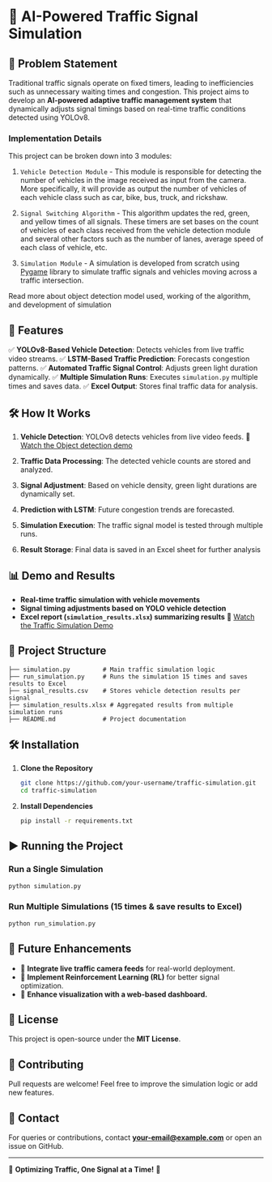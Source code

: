 # 🚦 AI-Powered Traffic Signal Simulation

## 📌 Problem Statement
Traditional traffic signals operate on fixed timers, leading to inefficiencies such as unnecessary waiting times and congestion. This project aims to develop an **AI-powered adaptive traffic management system** that dynamically adjusts signal timings based on real-time traffic conditions detected using YOLOv8.
### Implementation Details

This project can be broken down into 3 modules:

1. `Vehicle Detection Module` - This module is responsible for detecting the number of vehicles in the image received as input from the camera. More specifically, it will provide as output the number of vehicles of each vehicle class such as car, bike, bus, truck, and rickshaw.

2. `Signal Switching Algorithm` - This algorithm updates the red, green, and yellow times of all signals. These timers are set bases on the count of vehicles of each class received from the vehicle detection module and several other factors such as the number of lanes, average speed of each class of vehicle, etc. 

3. `Simulation Module` - A simulation is developed from scratch using [Pygame](https://www.pygame.org/news) library to simulate traffic signals and vehicles moving across a traffic intersection.

Read more about object detection model used, working of the algorithm, and development of simulation
## 🚀 Features
✅ **YOLOv8-Based Vehicle Detection**: Detects vehicles from live traffic video streams.
✅ **LSTM-Based Traffic Prediction**: Forecasts congestion patterns.
✅ **Automated Traffic Signal Control**: Adjusts green light duration dynamically.
✅ **Multiple Simulation Runs**: Executes `simulation.py` multiple times and saves data.
✅ **Excel Output**: Stores final traffic data for analysis.

## 🛠 How It Works
1. **Vehicle Detection**: YOLOv8 detects vehicles from live video feeds.
🎥 [Watch the Object detection demo](vids\10.02.2025_21.34.08_REC.mp4)

2. **Traffic Data Processing**: The detected vehicle counts are stored and analyzed.
3. **Signal Adjustment**: Based on vehicle density, green light durations are dynamically set.
4. **Prediction with LSTM**: Future congestion trends are forecasted.
5. **Simulation Execution**: The traffic signal model is tested through multiple runs.
6. **Result Storage**: Final data is saved in an Excel sheet for further analysis

## 📊 Demo and Results
- **Real-time traffic simulation with vehicle movements**
- **Signal timing adjustments based on YOLO vehicle detection**
- **Excel report (`simulation_results.xlsx`) summarizing results**
🎥 [Watch the Traffic Simulation Demo](vids\10.02.2025_21.30.20_REC.mp4)



## 📂 Project Structure
```
├── simulation.py         # Main traffic simulation logic
├── run_simulation.py     # Runs the simulation 15 times and saves results to Excel
├── signal_results.csv    # Stores vehicle detection results per signal
├── simulation_results.xlsx # Aggregated results from multiple simulation runs
├── README.md             # Project documentation
```

## 🛠 Installation
1. **Clone the Repository**
   ```sh
   git clone https://github.com/your-username/traffic-simulation.git
   cd traffic-simulation
   ```
2. **Install Dependencies**
   ```sh
   pip install -r requirements.txt
   ```

## ▶️ Running the Project
### Run a Single Simulation
```sh
python simulation.py
```
### Run Multiple Simulations (15 times & save results to Excel)
```sh
python run_simulation.py
```

## 🤖 Future Enhancements
- 🔹 **Integrate live traffic camera feeds** for real-world deployment.
- 🔹 **Implement Reinforcement Learning (RL)** for better signal optimization.
- 🔹 **Enhance visualization with a web-based dashboard.**

## 📜 License
This project is open-source under the **MIT License**.

## 🤝 Contributing
Pull requests are welcome! Feel free to improve the simulation logic or add new features.

## 📧 Contact
For queries or contributions, contact **your-email@example.com** or open an issue on GitHub.

---
🚦 **Optimizing Traffic, One Signal at a Time!** 🚦

